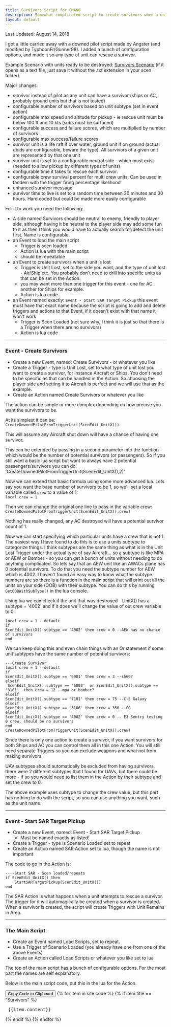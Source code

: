 ```yaml
---
title: Survivors Script for CMANO
description: Somewhat complicated script to create survivors when a unit such as an Aircraft is destroyed
layout: default
---
```


Last Updated: August 14, 2018

I got a little carried away with a downed pilot script made by Angster (and modified by TyphoonFr/Gunner98). I added a bunch of configuration options, and made it so any type of unit can rescue a survivor.

Example Scenario with units ready to be destroyed: [Survivors Scenario](/assets/scens/search-and-rescue22.scen) (if it opens as a text file, just save it without the .txt extension in your scen folder)

Major changes: 

- survivor instead of pilot as any unit can have a survivor (ships or AC, probably ground units but that is not tested) 
- configurable number of survivors based on unit subtype (set in event action) 
- configurable max speed and altitude for pickup - ie rescue unit must be below 100 ft and 10 kts (subs must be surfaced) 
- configurable success and failure scores, which are multiplied by number of survivors
- configurable max success/failure scores
- survivor unit is a life raft if over water, ground unit if on ground (actual dbids are configurable, beware the type). All survivors of a given unit are represented by that one unit 
- survivor unit is set to a configurable neutral side - which must exist (needed to allow pickup by different types of units) 
- configurable time it takes to rescue each survivor. 
- configurable crew survival percent for multi crew units. Can be used in tandem with the trigger firing percentage likelihood 
- enhanced survivor message 
- survivor time to live is set to a random time between 30 minutes and 30 hours. Hard coded but could be made more easily configurable 


For it to work you need the following:

- A side named Survivors should be neutral to enemy, friendly to player side, although having it be neutral to the player side may add some fun to it as then I think you would have to actually search for/detect the unit first. Name is configurable.
- an Event to load the main script
	- Trigger is scen loaded
	- Action is lua with the main script
	- should be repeatable
- an Event to create survivors when a unit is lost	
	- Trigger is Unit Lost, set to the side you want, and the type of unit lost - Air/Ship etc. You probably don't need to drill into specific units as that can be set in the Action.
	- you may want more than one trigger for this event - one for AC another for Ships for example.
	- Action is lua code	
- an Event named exactly: `Event - Start SAR Target Pickup` this event must have that exact name because the script is going to add and delete triggers and actions to that Event, if it doesn't exist with that name it won't work
	- Trigger is Scen Loaded (not sure why, I think it is just so that there is a Trigger when there are no survivors)
	- Action is lua code


-----

### Event - Create Survivors

- Create a new Event, named: Create Survivors - or whatever you like
- Create a Trigger - type is Unit Lost, set to what type of unit lost you want to create a survivor, for instance Aircraft or Ships. You don't need to be specific as that can be handled in the Action. So choosing the player side and setting it to Aircraft is perfect and we will use that as the example.
- Create an Action named Create Survivors or whatever you like

The action can be simple or more complex depending on how precise you want the survivors to be.

At its simplest it can be:  
`CreateDownedPilotFromTriggerUnit(ScenEdit_UnitX())`

This will assume any Aircraft shot down will have a chance of having one survivor.

This can be extended by passing in a second parameter into the function - which would be the number of potential survivors (or passengers). So if you still want a basic lua script but want to always have 2 potential passengers/survivors you can do:
'CreateDownedPilotFromTriggerUnit(ScenEdit_UnitX(),2)'

Now we can extend that basic formula using some more advanced lua. Lets say you want the base number of survivors to be 1, so we'll set a local variable called `crew` to a value of 1:  
`local crew = 1`

Then we can change the original one line to pass in the variable crew:  
`CreateDownedPilotFromTriggerUnit(ScenEdit_UnitX(),crew)`

Nothing has really changed, any AC destroyed will have a potential survivor count of 1.

Now we can start specifying which particular units have a crew that is not 1. The easiest way I have found to do this is to use a units subtype to categorize things. I think subtypes are the same thing as what is in the Unit Lost Trigger under the actual type of say Aircraft... so a subtype is like MPA or AEW or Bomber - so you can get a bunch of units without needing to do anything complicated. So lets say that an AEW unit like an AWACs plane has 0 potential survivors. To do that you need the subtype number for AEW which is 4002. I haven't found an easy way to know what the subtype numbers are so there is a function in the main script that will print out all the units on your side (OOB) with their subtype. You can do this by running `GetOOBWithSubType()` in the lua console.

Using lua we can check if the unit that was destroyed - UnitX() has a subtype = '4002' and if it does we'll change the value of out crew variable to 0:  
```
local crew = 1 --default
if 
ScenEdit_UnitX().subtype == '4002' then crew = 0 --AEW has no chance of survivors
end
```

We can keep doing this and even chain things with an Or statement if some unit subtypes have the same number of potential survivors:  

```
---Create Survivor
local crew = 1 --default
if 
ScenEdit_UnitX().subtype == '6001' then crew = 3 --sh60?
elseif 
 ScenEdit_UnitX().subtype == '6002'  or ScenEdit_UnitX().subtype == '3101'  then crew = 12 --mpa or bomber?
elseif 
ScenEdit_UnitX().subtype == '7101' then crew = 75 --C-5 Galaxy
elseif 
ScenEdit_UnitX().subtype == '3106' then crew = 350 --CG
elseif 
ScenEdit_UnitX().subtype == '4002' then crew = 0 -- E3 Sentry testing 0 crew, should be no survivors
end
CreateDownedPilotFromTriggerUnit(ScenEdit_UnitX(),crew)
```

Since there is only one action to create a survivor, if you want survivors for both Ships and AC you can control them all in this one Action. You will still need separate Triggers so you can exclude weapons and what not from making survivors.

UAV subtypes should automatically be excluded from having survivors, there were 2 different subtypes that I found for UAVs, but there could be more - if so you would need to list them in the Action by their subtype and set the crew to 0. 

The above example uses subtype to change the crew value, but this part has nothing to do with the script, so you can use anything you want, such as the unit name.

-----

### Event - Start SAR Target Pickup

- Create a new Event, named: Event - Start SAR Target Pickup
	- Must be named exactly as listed!
- Create a Trigger - type is Scenario Loaded set to repeat
- Create an Action named SAR Action set to lua, though the name is not important

The code to go in the Action is:
```
----Start SAR - Scen loaded/repeats
if ScenEdit_UnitX() then
    StartSARTargetPickup(ScenEdit_UnitX())
end
```

The SAR Action is what happens when a unit attempts to rescue a survivor. The trigger for it will automagically be created when a survivor is created. When a survivor is created, the script will create Triggers with Unit Remains in Area.

---

### The Main Script

- Create an Event named Load Scripts, set to repeat.
- Use a Trigger of Scenario Loaded (you already have one from one of the above Events)
- Create an Action called Load Scripts or whatever you like set to lua

The top of the main script has a bunch of configurable options. For the most part the names are self explanatory.

Below is the main script code, put this in the lua for the Action.

<button onclick="copyFunction()">Copy Code to Clipboard</button>
{% for item in site.code %}
{% if item.title == "Survivors" %}
<pre id="sarCode">
 {{item.content}}
</pre>
{% endif %}
{% endfor %}
 
 <script>
 	function destroyTextArea(){
  	document.getElementById("hideTA").outerHTML='';
  }
 	function copyFunction() {
  const copyText = document.getElementById("sarCode").textContent;
  const textArea = document.createElement('textarea');
  textArea.id = 'hideTA';
  textArea.textContent = copyText;
  document.body.append(textArea);
  textArea.select();
  document.execCommand("copy");
  destroyTextArea()
  
}


</script>
